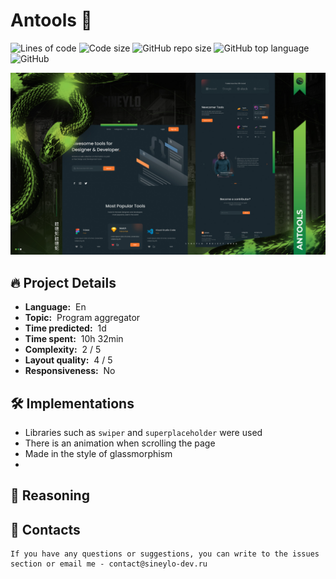 # Antools 🔎

![Lines of code](https://img.shields.io/tokei/lines/github/SineYlo/antools?color=6CBA41&style=for-the-badge) ![Code size](https://img.shields.io/github/languages/code-size/SineYlo/antools?color=6CBA41&style=for-the-badge) ![GitHub repo size](https://img.shields.io/github/repo-size/SineYlo/antools?color=6CBA41&style=for-the-badge) ![GitHub top language](https://img.shields.io/github/languages/top/SineYlo/antools?color=6CBA41&style=for-the-badge) ![GitHub](https://img.shields.io/github/license/SineYlo/antools?color=6CBA41&style=for-the-badge)

![Antools](/preview.jpg)

## 🔥 Project Details

- **Language:**&nbsp;&nbsp;En
- **Topic:**&nbsp;&nbsp;Program аggregator
- **Time predicted:**&nbsp;&nbsp;1d
- **Time spent:**&nbsp;&nbsp;10h 32min
- **Complexity:**&nbsp;&nbsp;2 / 5
- **Layout quality:**&nbsp;&nbsp;4 / 5
- **Responsiveness:**&nbsp;&nbsp;No

## 🛠 Implementations

- Libraries such as `swiper` and `superplaceholder` were used
- There is an animation when scrolling the page
- Made in the style of glassmorphism
- 

## 🍃 Reasoning

## 🔮 Contacts
```
If you have any questions or suggestions, you can write to the issues section or email me - contact@sineylo-dev.ru
```
